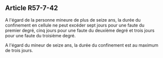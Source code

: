 Article R57-7-42
----
A l'égard de la personne mineure de plus de seize ans, la durée du confinement
en cellule ne peut excéder sept jours pour une faute du premier degré, cinq
jours pour une faute du deuxième degré et trois jours pour une faute du
troisième degré.

A l'égard du mineur de seize ans, la durée du confinement est au maximum de
trois jours.
